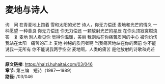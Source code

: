 # 麦地与诗人

询　问
在青麦地上跑着
雪和太阳的光芒
诗人，你无力偿还
麦地和光芒的情义
一种愿望
一种善良
你无力偿还
你无力偿还
一颗放射光芒的星辰
在你头顶寂寞燃烧
答　复
麦地
别人看见你
觉得你温暖，美丽
我则站在你痛苦质问的中心
被你灼伤
我站在太阳　痛苦的芒上
麦地
神秘的质问者啊
当我痛苦地站在你的面前
你不能说我一无所有
你不能说我两手空空
麦地啊，人类的痛苦
是他放射的诗歌和光芒

---

**原文链接**: https://haizi.huhaitai.com/03/046  
**章节**: 第三编　短诗（1987—1989）  
**路径**: /03/046
